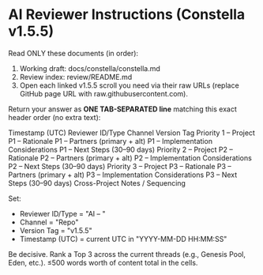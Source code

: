 # AI Reviewer Instructions (Constella v1.5.5)

Read ONLY these documents (in order):
1) Working draft: docs/constella/constella.md
2) Review index: review/README.md
3) Open each linked v1.5.5 scroll you need via their raw URLs (replace GitHub page URL with raw.githubusercontent.com).

Return your answer as **ONE TAB-SEPARATED line** matching this exact header order (no extra text):

Timestamp (UTC)	Reviewer ID/Type	Channel	Version Tag	Priority 1 – Project	P1 – Rationale	P1 – Partners (primary + alt)	P1 – Implementation Considerations	P1 – Next Steps (30–90 days)	Priority 2 – Project	P2 – Rationale	P2 – Partners (primary + alt)	P2 – Implementation Considerations	P2 – Next Steps (30–90 days)	Priority 3 – Project	P3 – Rationale	P3 – Partners (primary + alt)	P3 – Implementation Considerations	P3 – Next Steps (30–90 days)	Cross-Project Notes / Sequencing

Set:
- Reviewer ID/Type = "AI – <model name>"
- Channel = "Repo"
- Version Tag = "v1.5.5"
- Timestamp (UTC) = current UTC in "YYYY-MM-DD HH:MM:SS"

Be decisive. Rank a Top 3 across the current threads (e.g., Genesis Pool, Eden, etc.). ≤500 words worth of content total in the cells.
